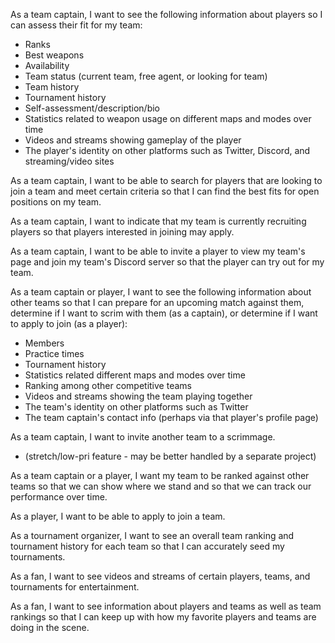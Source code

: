As a team captain, I want to see the following information about players so I can assess their fit for my team:
* Ranks
* Best weapons
* Availability
* Team status (current team, free agent, or looking for team)
* Team history
* Tournament history
* Self-assessment/description/bio
* Statistics related to weapon usage on different maps and modes over time
* Videos and streams showing gameplay of the player
* The player's identity on other platforms such as Twitter, Discord, and streaming/video sites

As a team captain, I want to be able to search for players that are looking to join a team and meet certain criteria so that I can find the best fits for open positions on my team.

As a team captain, I want to indicate that my team is currently recruiting players so that players interested in joining may apply.

As a team captain, I want to be able to invite a player to view my team's page and join my team's Discord server so that the player can try out for my team.

As a team captain or player, I want to see the following information about other teams so that I can prepare for an upcoming match against them, determine if I want to scrim with them (as a captain), or determine if I want to apply to join (as a player):
* Members
* Practice times
* Tournament history
* Statistics related different maps and modes over time
* Ranking among other competitive teams
* Videos and streams showing the team playing together
* The team's identity on other platforms such as Twitter
* The team captain's contact info (perhaps via that player's profile page)

As a team captain, I want to invite another team to a scrimmage.
* (stretch/low-pri feature - may be better handled by a separate project)

As a team captain or a player, I want my team to be ranked against other teams so that we can show where we stand and so that we can track our performance over time.

As a player, I want to be able to apply to join a team.

As a tournament organizer, I want to see an overall team ranking and tournament history for each team so that I can accurately seed my tournaments.

As a fan, I want to see videos and streams of certain players, teams, and tournaments for entertainment.

As a fan, I want to see information about players and teams as well as team rankings so that I can keep up with how my favorite players and teams are doing in the scene.
